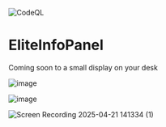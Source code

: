 ![CodeQL](https://github.com/jimmyeao/EliteInfoPanel/actions/workflows/github-code-scanning/codeql/badge.svg)

# EliteInfoPanel

Coming soon to a small display on your desk


![image](https://github.com/user-attachments/assets/3ff2b3bd-8b92-458a-9076-b612278f9488)


![image](https://github.com/user-attachments/assets/e587d949-b922-4621-a188-a4fed7e2237d)




![Screen Recording 2025-04-21 141334 (1)](https://github.com/user-attachments/assets/ec8cc69e-3033-405d-828d-ed1d3407dbe9)
